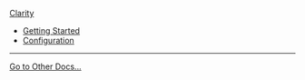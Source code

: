 [Clarity](/clarity/ "Clarity Documentation")

* [Getting Started](/clarity/getting-started.md "Clarity - Getting Started")
* [Configuration](/clarity/configuration.md "Clarity - Configuration")

---

[Go to Other Docs...](/)
